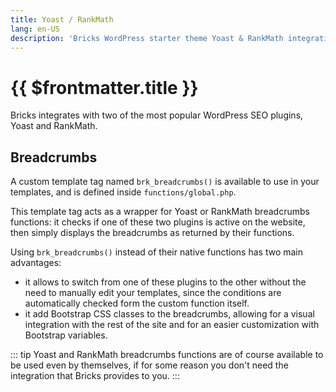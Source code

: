 ```yaml
---
title: Yoast / RankMath
lang: en-US
description: 'Bricks WordPress starter theme Yoast & RankMath integration'
---
```


# {{ $frontmatter.title }}

Bricks integrates with two of the most popular WordPress SEO plugins, Yoast and RankMath.

## Breadcrumbs

A custom template tag named `brk_breadcrumbs()` is available to use in your templates, and is defined inside `functions/global.php`.

This template tag acts as a wrapper for Yoast or RankMath breadcrumbs functions: it checks if one of these two plugins is active on the website, then simply displays the breadcrumbs as returned by their functions.

Using `brk_breadcrumbs()` instead of their native functions has two main advantages:

-   it allows to switch from one of these plugins to the other without the need to manually edit your templates, since the conditions are automatically checked form the custom function itself.
-   it add Bootstrap CSS classes to the breadcrumbs, allowing for a visual integration with the rest of the site and for an easier customization with Bootstrap variables.

::: tip
Yoast and RankMath breadcrumbs functions are of course available to be used even by themselves, if for some reason you don't need the integration that Bricks provides to you.
:::
